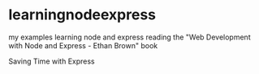 # learningnodeexpress
my examples learning node and express reading the "Web Development with Node and Express - Ethan Brown" book

Saving Time with Express